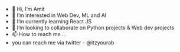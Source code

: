 - 👋 Hi, I’m Amit
- 👀 I’m interested in Web Dev, ML and AI
- 🌱 I’m currently learning React JS
- 💞️ I’m looking to collaborate on Python projects & Web dev projects
- 📫 How to reach me ...
- you can reach me via twitter - @itzyourab
